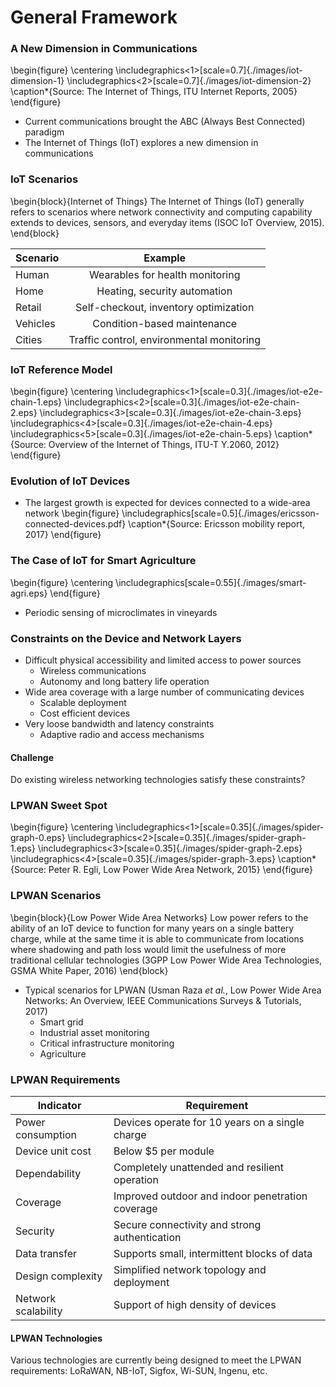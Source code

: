 # General Framework

### A New Dimension in Communications
\begin{figure}
    \centering
    \includegraphics<1>[scale=0.7]{./images/iot-dimension-1}
    \includegraphics<2>[scale=0.7]{./images/iot-dimension-2}
    \caption*{Source: The Internet of Things, ITU Internet Reports, 2005}
\end{figure}

- Current communications brought the ABC (Always Best Connected) paradigm
- The Internet of Things (IoT) explores a new dimension in communications

### IoT Scenarios
\begin{block}{Internet of Things}
The Internet of Things (IoT) generally refers to scenarios where network connectivity and computing capability extends to devices, sensors, and everyday items (ISOC IoT Overview, 2015).
\end{block}

| Scenario      | Example                                     |
| ------------- |:-------------------------------------------:|
| Human         | Wearables for health monitoring             |
| Home          | Heating, security automation                |
| Retail        | Self-checkout, inventory optimization       |
| Vehicles      | Condition-based maintenance                 |
| Cities        | Traffic control, environmental monitoring   |

### IoT Reference Model
\begin{figure}
	\centering
	\includegraphics<1>[scale=0.3]{./images/iot-e2e-chain-1.eps}
	\includegraphics<2>[scale=0.3]{./images/iot-e2e-chain-2.eps}
	\includegraphics<3>[scale=0.3]{./images/iot-e2e-chain-3.eps}
	\includegraphics<4>[scale=0.3]{./images/iot-e2e-chain-4.eps}
	\includegraphics<5>[scale=0.3]{./images/iot-e2e-chain-5.eps}
  \caption*{Source: Overview of the Internet of Things, ITU-T Y.2060, 2012}
\end{figure}

### Evolution of IoT Devices
- The largest growth is expected for devices connected to a wide-area network
\begin{figure}
	\includegraphics[scale=0.5]{./images/ericsson-connected-devices.pdf}
	\caption*{Source: Ericsson mobility report, 2017}
\end{figure}

### The Case of IoT for Smart Agriculture
\begin{figure}
	\centering
  \includegraphics[scale=0.55]{./images/smart-agri.eps}
\end{figure}
- Periodic sensing of microclimates in vineyards

### Constraints on the Device and Network Layers
- Difficult physical accessibility and limited access to power sources
    - Wireless communications
    - Autonomy and long battery life operation
- Wide area coverage with a large number of communicating devices
    - Scalable deployment
    - Cost efficient devices
- Very loose bandwidth and latency constraints
    - Adaptive radio and access mechanisms

#### Challenge
Do existing wireless networking technologies satisfy these constraints?

### LPWAN Sweet Spot
\begin{figure}
	\centering
	\includegraphics<1>[scale=0.35]{./images/spider-graph-0.eps}
	\includegraphics<2>[scale=0.35]{./images/spider-graph-1.eps}
	\includegraphics<3>[scale=0.35]{./images/spider-graph-2.eps}
	\includegraphics<4>[scale=0.35]{./images/spider-graph-3.eps}
  \caption*{Source: Peter R. Egli, Low Power Wide Area Network, 2015}
\end{figure}

### LPWAN Scenarios
\begin{block}{Low Power Wide Area Networks}
Low power refers to the ability of an IoT device to function for many years on a single battery charge, while at the same time it is able to communicate from locations where shadowing and path loss would limit the usefulness of more traditional cellular technologies (3GPP Low Power Wide Area Technologies, GSMA White Paper, 2016)
\end{block}

- Typical scenarios for LPWAN (Usman Raza *et al.*, Low Power Wide Area Networks: An Overview, IEEE Communications Surveys \& Tutorials, 2017)
    - Smart grid
    - Industrial asset monitoring
    - Critical infrastructure monitoring
    - Agriculture

### LPWAN Requirements

| Indicator               | Requirement                                                |
|-------------------------|------------------------------------------------------------|
| Power consumption       | Devices operate for 10 years on a single charge            |
| Device unit cost        | Below $5 per module                                        |
| Dependability           | Completely unattended and resilient operation              |
| Coverage                | Improved outdoor and indoor penetration coverage           |
| Security                | Secure connectivity and strong authentication              |
| Data transfer           | Supports small, intermittent blocks of data                |
| Design complexity       | Simplified network topology and deployment                 |
| Network scalability     | Support of high density of devices                         |

<!--
### LPWAN Architecture
\begin{figure}
	\centering
	\includegraphics[scale=0.4]{./images/lpwa-architecture.eps}
\end{figure}

### Common Characteristics of LPWAN Technologies
- Optimized radio modulation
- Star topology
- Frame sizes in the order of tens of bytes
- Frames transmitted a few times per day at ultra-low speeds
- Mostly upstream transmission pattern
- Devices spend most of their time in low-energy deep-sleep mode
-->

<!--
"NB-IoT will crush Sigfox and LoRa because it means there will be no need for them," Matt Beal, Vodafone's director of innovation and architecture

"Is Sigfox/LoRa the new WiMAX?", Stefan Kindt, Head of Technology Marketing at Nokia Networks
-->

#### LPWAN Technologies
Various technologies are currently being designed to meet the LPWAN requirements: LoRaWAN, NB-IoT, Sigfox, Wi-SUN, Ingenu, etc.
